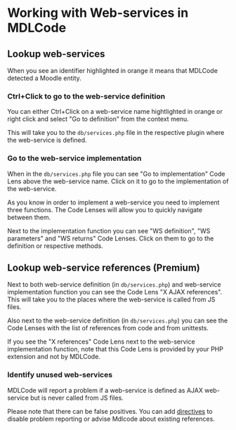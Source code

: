 # Working with Web-services in MDLCode

## Lookup web-services

When you see an identifier highlighted in orange it means that MDLCode detected a Moodle
entity.

### Ctrl+Click to go to the web-service definition

You can either Ctrl+Click on a web-service name hightlighted in orange or
right click and select "Go to definition" from the context menu.

This will take you to the `db/services.php` file in the respective plugin where the web-service
is defined.

### Go to the web-service implementation

When in the `db/services.php` file you can see "Go to implementation" Code Lens above the
web-service name. Click on it to go to the implementation of the web-service.

As you know in order to implement a web-service you need to implement three functions.
The Code Lenses will allow you to quickly navigate between them.

Next to the implementation function you can see "WS definition", "WS parameters" and
"WS returns" Code Lenses. Click on them to go to the definition or respective methods.

## Lookup web-service references (Premium)

Next to both web-service definition (in `db/services.php`) and web-service implementation
function you can see the Code Lens "X AJAX references". This will take you to the places
where the web-service is called from JS files.

Also next to the web-service definition (in `db/services.php`) you can see the Code Lenses
with the list of references from code and from unittests.

If you see the "X references" Code Lens next to the web-service implementation function,
note that this Code Lens is provided by your PHP extension and not by MDLCode.

### Identify unused web-services

MDLCode will report a problem if a web-service is defined as AJAX web-service but is
never called from JS files.

Please note that there can be false positives. You can add [directives](directives.md) to
disable problem reporting or advise Mdlcode about existing references.
